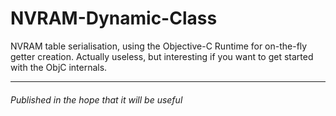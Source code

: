 # NVRAM-Dynamic-Class
NVRAM table serialisation, using the Objective-C Runtime for on-the-fly getter creation. 
Actually useless, but interesting if you want to get started with the ObjC internals.

--------
###### Published in the hope that it will be useful
